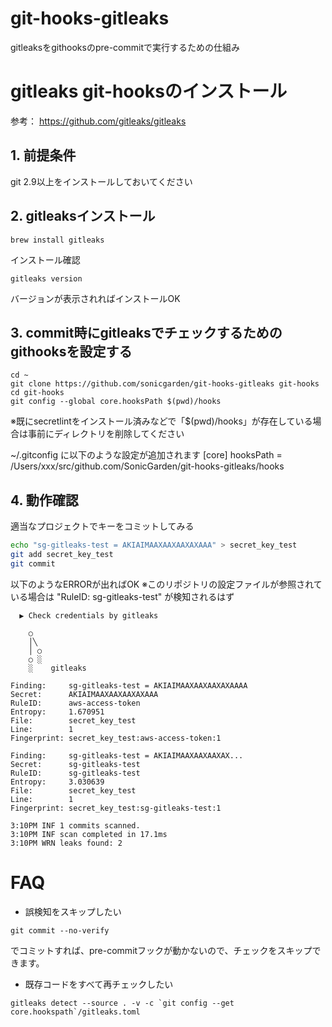 # git-hooks-gitleaks

gitleaksをgithooksのpre-commitで実行するための仕組み

# gitleaks git-hooksのインストール

参考： https://github.com/gitleaks/gitleaks
## 1.  前提条件
git 2.9以上をインストールしておいてください

## 2. gitleaksインストール
```
brew install gitleaks
```
インストール確認
```
gitleaks version
```
バージョンが表示されればインストールOK
## 3. commit時にgitleaksでチェックするためのgithooksを設定する
```
cd ~
git clone https://github.com/sonicgarden/git-hooks-gitleaks git-hooks
cd git-hooks
git config --global core.hooksPath $(pwd)/hooks
```
※既にsecretlintをインストール済みなどで「$(pwd)/hooks」が存在している場合は事前にディレクトリを削除してください

~/.gitconfig に以下のような設定が追加されます
[core]
   hooksPath = /Users/xxx/src/github.com/SonicGarden/git-hooks-gitleaks/hooks

## 4. 動作確認

適当なプロジェクトでキーをコミットしてみる

```sh
echo "sg-gitleaks-test = AKIAIMAAXAAXAAXAXAAA" > secret_key_test
git add secret_key_test
git commit
```

以下のようなERRORが出ればOK
※このリポジトリの設定ファイルが参照されている場合は "RuleID: sg-gitleaks-test" が検知されるはず

```
  ▶ Check credentials by gitleaks

    ○
    │╲
    │ ○
    ○ ░
    ░    gitleaks

Finding:     sg-gitleaks-test = AKIAIMAAXAAXAAXAXAAAA
Secret:      AKIAIMAAXAAXAAXAXAAA
RuleID:      aws-access-token
Entropy:     1.670951
File:        secret_key_test
Line:        1
Fingerprint: secret_key_test:aws-access-token:1

Finding:     sg-gitleaks-test = AKIAIMAAXAAXAAXAX...
Secret:      sg-gitleaks-test
RuleID:      sg-gitleaks-test
Entropy:     3.030639
File:        secret_key_test
Line:        1
Fingerprint: secret_key_test:sg-gitleaks-test:1

3:10PM INF 1 commits scanned.
3:10PM INF scan completed in 17.1ms
3:10PM WRN leaks found: 2
```

# FAQ
- 誤検知をスキップしたい

```
git commit --no-verify
```
でコミットすれば、pre-commitフックが動かないので、チェックをスキップできます。

- 既存コードをすべて再チェックしたい

```
gitleaks detect --source . -v -c `git config --get core.hookspath`/gitleaks.toml
```
